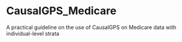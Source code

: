 # CausalGPS_Medicare
A practical guideline on the use of CausalGPS on Medicare data with individual-level strata
